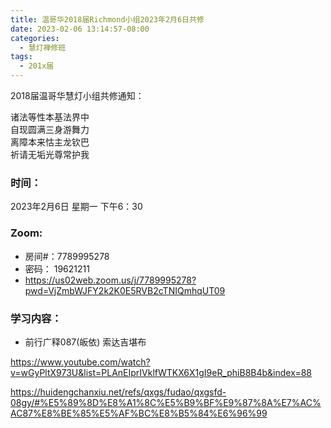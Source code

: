 ```yaml
---
title: 温哥华2018届Richmond小组2023年2月6日共修
date: 2023-02-06 13:14:57-08:00
categories:
  - 慧灯禅修班
tags:
  - 201x届
---
```

2018届温哥华慧灯小组共修通知：

诸法等性本基法界中\
自现圆满三身游舞力\
离障本来怙主龙钦巴\
祈请无垢光尊常护我

### 时间：

2023年2月6日 星期一 下午6：30

### Zoom:

* 房间#：7789995278
* 密码： 19621211
* <https://us02web.zoom.us/j/7789995278?pwd=VjZmbWJFY2k2K0E5RVB2cTNIQmhqUT09>

### 学习内容：

* 前行广释087(皈依) 索达吉堪布

<https://www.youtube.com/watch?v=wGyPltX973U&list=PLAnEIprIVklfWTKX6X1gI9eR_phiB8B4b&index=88>

<https://huidengchanxiu.net/refs/qxgs/fudao/qxgsfd-08gy/#%E5%89%8D%E8%A1%8C%E5%B9%BF%E9%87%8A%E7%AC%AC87%E8%BE%85%E5%AF%BC%E8%B5%84%E6%96%99>